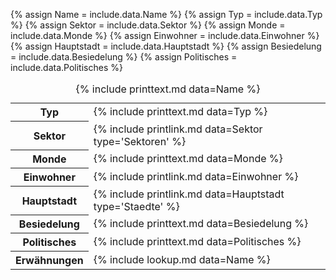 {% assign Name = include.data.Name %}
{% assign Typ = include.data.Typ %}
{% assign Sektor = include.data.Sektor %}
{% assign Monde = include.data.Monde %}
{% assign Einwohner = include.data.Einwohner %}
{% assign Hauptstadt = include.data.Hauptstadt %}
{% assign Besiedelung = include.data.Besiedelung %}
{% assign Politisches = include.data.Politisches %}
<table>
    <caption>{% include printtext.md data=Name %}</caption>
    <tbody>
        <tr><th>Typ</th><td>{% include printtext.md data=Typ %}</td></tr>
        <tr><th>Sektor</th><td>{% include printlink.md data=Sektor type='Sektoren' %}</td></tr>
        <tr><th>Monde</th><td>{% include printtext.md data=Monde %}</td></tr>
        <tr><th>Einwohner</th><td>{% include printlink.md data=Einwohner %}</td></tr>
        <tr><th>Hauptstadt</th><td>{% include printlink.md data=Hauptstadt type='Staedte' %}</td></tr>
        <tr><th>Besiedelung</th><td>{% include printtext.md data=Besiedelung %}</td></tr>
        <tr><th>Politisches</th><td>{% include printtext.md data=Politisches %}</td></tr>
        <tr><th>Erwähnungen</th><td>{% include lookup.md data=Name %}</td></tr>
    </tbody>
</table>
